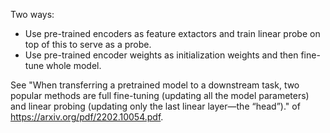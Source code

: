 Two ways: 

- Use pre-trained encoders as feature extactors and train linear probe on top of this to serve as a probe. 
- Use pre-trained encoder weights as initialization weights and then fine-tune whole model. 

See "When transferring a pretrained model to a downstream task, two popular methods are full fine-tuning
(updating all the model parameters) and linear probing (updating only the last linear layer—the “head”)." of https://arxiv.org/pdf/2202.10054.pdf. 